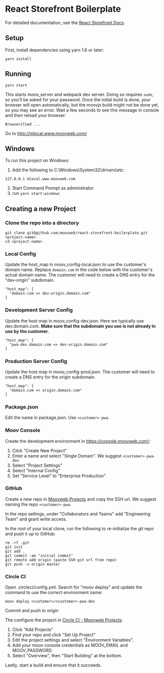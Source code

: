 # React Storefront Boilerplate

For detailed documentation, see the [React Storefront Docs](https://pwa.moovweb.com).

## Setup

First, install dependencies using yarn 1.6 or later:

```
yarn install
```

## Running

```
yarn start
```

This starts moov_server and webpack dev server.  Doing so requires `sudo`, so you'll be asked for your password.
Once the initial build is done, your browser will open automatically, but the moovjs build might not be done yet,
so you may see an error.  Wait a few seconds to see this message in console and then reload your browser:

```
Browserified ...
```

Go to http://mlocal.www.moovweb.com/

## Windows

To run this project on Windows:

1. Add the following to C:\Windows\System32\drivers\etc:

```
127.0.0.1 mlocal.www.moovweb.com
```

2. Start Command Prompt as administrator
3. run `yarn start:windows`

## Creating a new Project

### Clone the repo into a directory

```
git clone git@github.com:moovweb/react-storefront-boilerplate.git <project-name>
cd <project-name>
```

### Local Config

Update the host_map in moov_config-local.json to use the customer's domain name.  Replace `domain.com` in the code below with the customer's actual domain name.  The customer will need to create a DNS entry for the "dev-origin" subdomain.

```
"host_map": [
  "domain.com => dev-origin.domain.com"
]
```

### Development Server Config

Update the host map in moov_config-dev.json.  Here we typically use dev.domain.com.  **Make sure that the subdomain you use is not already in use by the customer.**

```
"host_map": [
  "pwa-dev.domain.com => dev-origin.domain.com"
]
```

### Production Server Config

Update the host map in moov_config-prod.json.  The customer will need to create a DNS entry for the origin subdomain.

```
"host_map": [
  "domain.com => origin.domain.com"
]
```

### Package.json

Edit the name in package.json.  Use `<customer>-pwa`.

### Moov Console

Create the development environment in https://console.moovweb.com/:

1. Click "Create New Project"
2. Enter a name and select "Single Domain".  We suggest `<customer>-pwa-dev`
3. Select "Project Settings"
4. Select "Internal Config"
5. Set "Service Level" to "Enterprise Production"

### GitHub

Create a new repo in [Moovweb Projects](https://github.com/organizations/moovweb-projects/repositories/new) and copy the SSH url.  We suggest naming the repo `<customer>-pwa`.

In the repo settings, under "Collaborators and Teams" add "Engineering Team" and grant write access.

In the root of your local clone, run the following to re-initialize the git repo and push it up to GitHub:

```
rm -rf .git
git init
git add .
git commit -am "initial commit"
git remote add origin (paste SSH git url from repo)
git push -u origin master
```

### Circle CI

Open .circleci/config.yml.  Search for "moov deploy" and update the command to use the correct environment name:

```
moov deploy <customer>/<customer>-pwa-dev
```

Commit and push to origin

The configure the project in [Circle CI - Moovweb Projects](https://circleci.com/gh/moovweb-projects):

1. Click "Add Projects"
2. Find your repo and click "Set Up Project"
3. Edit the project settings and select "Environment Variables".
4. Add your moov console credentials as MOOV_EMAIL and MOOV_PASSWORD.
5. Select "Overview", then "Start Building" at the bottom.

Lastly, start a build and ensure that it succeeds.


